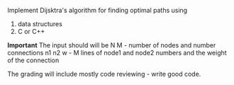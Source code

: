 Implement Dijsktra's algorithm for finding optimal paths using 
 1. data structures
 2. C or C++

**Important**
The input should will be 
N M - number of nodes and number connections 
n1 n2 w - M lines of node1 and node2 numbers and the weight of the connection

The grading will include mostly code reviewing - write good code.
